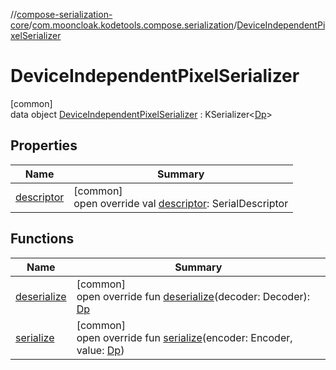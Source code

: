 //[compose-serialization-core](../../../index.md)/[com.mooncloak.kodetools.compose.serialization](../index.md)/[DeviceIndependentPixelSerializer](index.md)

# DeviceIndependentPixelSerializer

[common]\
data object [DeviceIndependentPixelSerializer](index.md) : KSerializer&lt;[Dp](https://developer.android.com/reference/kotlin/androidx/compose/ui/unit/Dp.html)&gt;

## Properties

| Name | Summary |
|---|---|
| [descriptor](descriptor.md) | [common]<br>open override val [descriptor](descriptor.md): SerialDescriptor |

## Functions

| Name | Summary |
|---|---|
| [deserialize](deserialize.md) | [common]<br>open override fun [deserialize](deserialize.md)(decoder: Decoder): [Dp](https://developer.android.com/reference/kotlin/androidx/compose/ui/unit/Dp.html) |
| [serialize](serialize.md) | [common]<br>open override fun [serialize](serialize.md)(encoder: Encoder, value: [Dp](https://developer.android.com/reference/kotlin/androidx/compose/ui/unit/Dp.html)) |
